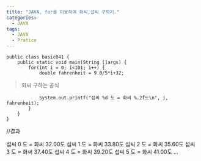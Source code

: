 ```yaml
---
title: "JAVA, for를 이용하여 화씨,섭씨 구하기."
categories:
  - JAVA
tags:
  - JAVA
  - Pratice
---
```


	public class basic041 {
		public static void main(String []args) {
			for(int i = 0; i<101; i++) {
				double fahrenheit = 9.0/5*i+32; 
>화씨 구하는 공식

				System.out.printf("섭씨 %d 도 = 화씨 %.2f도\n", i, fahrenheit);
			}
		}
	}

//결과

섭씨 0 도 = 화씨 32.00도
섭씨 1 도 = 화씨 33.80도
섭씨 2 도 = 화씨 35.60도
섭씨 3 도 = 화씨 37.40도
섭씨 4 도 = 화씨 39.20도
섭씨 5 도 = 화씨 41.00도
...